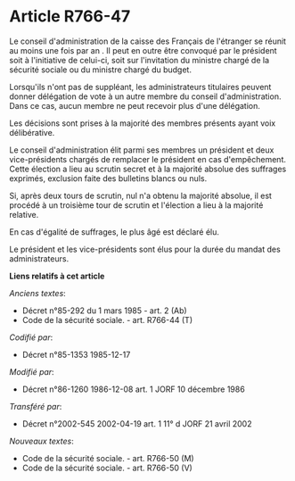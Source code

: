 # Article R766-47

Le conseil d'administration de la caisse des Français de l'étranger se réunit au moins une fois par an   . Il peut en outre
être convoqué par le président soit à l'initiative de celui-ci, soit sur l'invitation du ministre chargé de la sécurité
sociale ou du ministre chargé du budget. 

Lorsqu'ils n'ont pas de suppléant, les administrateurs titulaires peuvent donner délégation de vote à un autre membre du
conseil d'administration. Dans ce cas, aucun membre ne peut recevoir plus d'une délégation. 

Les décisions sont prises à la majorité des membres présents ayant voix délibérative. 

Le conseil d'administration élit parmi ses membres un président et deux vice-présidents chargés de remplacer le président en
cas d'empêchement. Cette élection a lieu au scrutin secret et à la majorité absolue des suffrages exprimés, exclusion faite
des bulletins blancs ou nuls. 

Si, après deux tours de scrutin, nul n'a obtenu la majorité absolue, il est procédé à un troisième tour de scrutin et
l'élection a lieu à la majorité relative. 

En cas d'égalité de suffrages, le plus âgé est déclaré élu. 

Le président et les vice-présidents sont élus pour la durée du mandat des administrateurs.

**Liens relatifs à cet article**

_Anciens textes_:

  - Décret n°85-292 du 1 mars 1985 - art. 2 (Ab)
  - Code de la sécurité sociale. - art. R766-44 (T)

_Codifié par_:

  - Décret n°85-1353 1985-12-17

_Modifié par_:

  - Décret n°86-1260 1986-12-08 art. 1 JORF 10 décembre 1986

_Transféré par_:

  - Décret n°2002-545 2002-04-19 art. 1 11° d JORF 21 avril 2002

_Nouveaux textes_:

  - Code de la sécurité sociale. - art. R766-50 (M)
  - Code de la sécurité sociale. - art. R766-50 (V)
